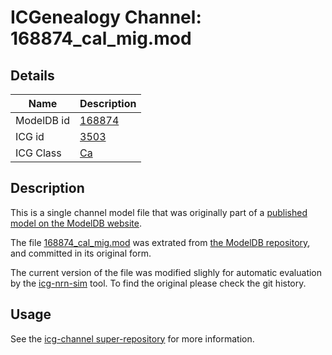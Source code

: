 # ICGenealogy Channel: 168874\_cal\_mig.mod

## Details

Name | Description
---- | -----------
ModelDB id | [168874](http://senselab.med.yale.edu/ModelDB/ShowModel.cshtml?model=168874)
ICG id | [3503](http://icg.neurotheory.ox.ac.uk/channels/3/3503)
ICG Class | [Ca](http://icg.neurotheory.ox.ac.uk/channels/3)

## Description

This is a single channel model file that was originally part of a [published model on the ModelDB website](http://senselab.med.yale.edu/mModelDB/ShowModel.cshtml?model=168874).


The file [168874\_cal\_mig.mod](168874_cal_mig.mod) was extrated from [the ModelDB repository](http://senselab.med.yale.edu/ModelDB/ShowModel.cshtml?model=168874), and committed in its original form.

The current version of the file was modified slighly for automatic evaluation by the [icg-nrn-sim](https://github.com/icgenealogy/icg-nrn-sim) tool. To find the original please check the git history.


## Usage

See the [icg-channel super-repository](https://github.com/icgenealogy/icg-channels) for more information.